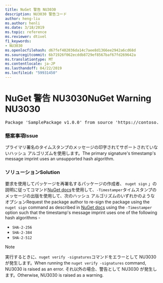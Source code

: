 ```yaml
---
title: NuGet 警告 NU3030
description: NU3030 警告コード
author: heng-liu
ms.author: henli
ms.date: 3/18/2019
ms.topic: reference
ms.reviewer: dtivel
f1_keywords:
- NU3030
ms.openlocfilehash: d67fef402036da14c7aee8d1366ee2942a6cd68d
ms.sourcegitcommit: 6b71926f062ecddb8729ef8567baf67fd269642a
ms.translationtype: MT
ms.contentlocale: ja-JP
ms.lasthandoff: 04/22/2019
ms.locfileid: "59931450"
---
```

# <a name="nuget-warning-nu3030"></a><span data-ttu-id="545ce-103">NuGet 警告 NU3030</span><span class="sxs-lookup"><span data-stu-id="545ce-103">NuGet Warning NU3030</span></span>

<pre>Package 'SamplePackage v1.0.0' from source 'https://contoso.com/index.json': The primary signature's timestamp's message imprint uses an unsupported hash algorithm.</pre>

### <a name="issue"></a><span data-ttu-id="545ce-104">懸案事項</span><span class="sxs-lookup"><span data-stu-id="545ce-104">Issue</span></span>

<span data-ttu-id="545ce-105">プライマリ署名のタイムスタンプのメッセージの印字されてサポートされていないハッシュ アルゴリズムを使用します。</span><span class="sxs-lookup"><span data-stu-id="545ce-105">The primary signature's timestamp's message imprint uses an unsupported hash algorithm.</span></span>  


### <a name="solution"></a><span data-ttu-id="545ce-106">ソリューション</span><span class="sxs-lookup"><span data-stu-id="545ce-106">Solution</span></span>

<span data-ttu-id="545ce-107">要求を使用してパッケージを再署名するパッケージの作成者、 `nuget sign` 」の説明に従ってコマンド[NuGet docs](https://docs.microsoft.com/en-us/nuget/create-packages/sign-a-package)を使用して、`-Timestamper`タイムスタンプのメッセージの出版を使用して、次のハッシュ アルゴリズムのいずれかのようなオプション</span><span class="sxs-lookup"><span data-stu-id="545ce-107">Request the package author to re-sign the package using the `nuget sign` command as described in [NuGet docs](https://docs.microsoft.com/en-us/nuget/create-packages/sign-a-package) using the `-Timestamper` option such that the timestamp's message imprint uses one of the following hash algorithms -</span></span>
* `SHA-2-256`
* `SHA-2-384`
* `SHA-2-512`


> [!Note]
> <span data-ttu-id="545ce-108">実行するときに、`nuget verify -signatures`コマンドをエラーとして NU3030 が発生します。</span><span class="sxs-lookup"><span data-stu-id="545ce-108">When running the `nuget verify -signatures` command, NU3030 is raised as an error.</span></span> <span data-ttu-id="545ce-109">それ以外の場合、警告として NU3030 が発生します。</span><span class="sxs-lookup"><span data-stu-id="545ce-109">Otherwise, NU3030 is raised as a warning.</span></span>